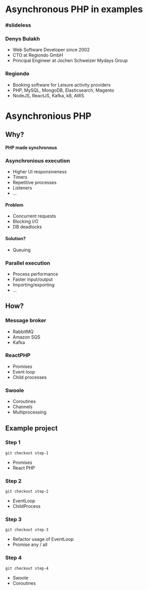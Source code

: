 # Asynchronous PHP in examples
### #slideless
 
### Denys Bulakh
- Web Software Developer since 2002
- CTO at Regiondo GmbH
- Principal Engineer at Jochen Schweizer Mydays Group
 

### Regiondo
- Booking software for Leisure activity providers
- PHP, MySQL, MongoDB, Elasticsearch, Magento
- NodeJS, ReactJS, Kafka, k8, AWS

# Asynchronious PHP

## Why?

#### PHP made synchronous

### Asynchronious execution
- Higher UI responsiveness
- Timers
- Repetitive processes
- Listeners 
- ...

#### Problem 

- Concurrent requests
- Blocking I/O
- DB deadlocks

#### Solution?
- Queuing 

### Parallel execution
- Process performance
- Faster input/output
- Importing/exporting
- ...

## How?
### Message broker
- RabbitMQ
- Amazon SQS
- Kafka

### ReactPHP
- Promises
- Event loop
- Child processes

### Swoole
- Coroutines
- Channels
- Multiprocessing

## Example project
### Step 1
`git checkout step-1`
- Promises
- React PHP

### Step 2
`git checkout step-2`
- EventLoop
- ChildProcess

### Step 3
`git checkout step-3`
- Refactor usage of EventLoop
- Promise any / all

### Step 4
`git checkout step-4`
- Swoole
- Coroutines
